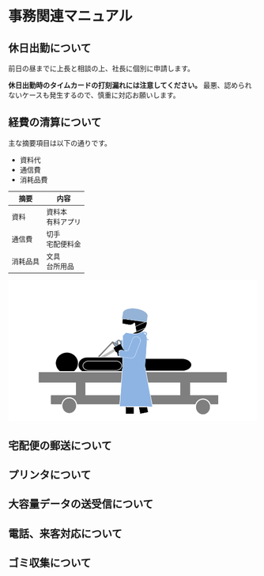 # 事務関連マニュアル
## 休日出勤について
前日の昼までに上長と相談の上、社長に個別に申請します。

**休日出勤時のタイムカードの打刻漏れには注意してください。**
最悪、認められないケースも発生するので、慎重に対応お願いします。

## 経費の清算について
主な摘要項目は以下の通りです。
- 資料代
- 通信費
- 消耗品費

|摘要 |内容
|--|--
|資料 |資料本<br>有料アプリ
|通信費 |切手<br>宅配便料金
|消耗品具|文具<br>台所用品

![切手代](img/2021.png)

## 宅配便の郵送について
## プリンタについて
## 大容量データの送受信について
## 電話、来客対応について
## ゴミ収集について